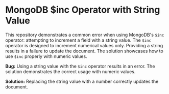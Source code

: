 # MongoDB $inc Operator with String Value

This repository demonstrates a common error when using MongoDB's `$inc` operator:  attempting to increment a field with a string value. The `$inc` operator is designed to increment numerical values only. Providing a string results in a failure to update the document.  The solution showcases how to use `$inc` properly with numeric values.

**Bug:** Using a string value with the `$inc` operator results in an error.  The solution demonstrates the correct usage with numeric values.

**Solution:** Replacing the string value with a number correctly updates the document.